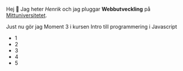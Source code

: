 Hej 👋
Jag heter _Henrik_ och jag pluggar **Webbutveckling** på [Mittuniversitetet](wwww.miun.se).

Just nu gör jag Moment 3 i kursen Intro till programmering i Javascript

* 1
* 2
* 3
* 4
* 5

<!--
**henriknormansweden/henriknormansweden** is a ✨ _special_ ✨ repository because its `README.md` (this file) appears on your GitHub profile.

Here are some ideas to get you started:

- 🔭 I’m currently working on ...
- 🌱 I’m currently learning ...
- 👯 I’m looking to collaborate on ...
- 🤔 I’m looking for help with ...
- 💬 Ask me about ...
- 📫 How to reach me: ...
- 😄 Pronouns: ...
- ⚡ Fun fact: ...
-->
